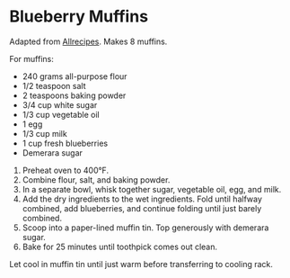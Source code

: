 # Blueberry Muffins

Adapted from [Allrecipes](http://allrecipes.com/recipe/to-die-for-blueberry-muffins/). Makes 8 muffins.

For muffins:
- 240 grams all-purpose flour
- 1/2 teaspoon salt
- 2 teaspoons baking powder
- 3/4 cup white sugar
- 1/3 cup vegetable oil
- 1 egg
- 1/3 cup milk
- 1 cup fresh blueberries
- Demerara sugar

1. Preheat oven to 400&deg;F.
2. Combine flour, salt, and baking powder.
3. In a separate bowl, whisk together sugar, vegetable oil, egg, and milk.
4. Add the dry ingredients to the wet ingredients. Fold until halfway combined, add blueberries, and continue folding until just barely combined.
5. Scoop into a paper-lined muffin tin. Top generously with demerara sugar.
7. Bake for 25 minutes until toothpick comes out clean.

Let cool in muffin tin until just warm before transferring to cooling rack.

